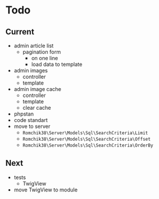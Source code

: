 # Todo

## Current

- admin article list
  - pagination form
    - on one line
    - load data to template
- admin images
  - controller
  - template
- admin image cache
  - controller
  - template
  - clear cache
- phpstan
- code standart
- move to server
  - `Romchik38\Server\Models\Sql\SearchCriteria\Limit`
  - `Romchik38\Server\Models\Sql\SearchCriteria\Offset`
  - `Romchik38\Server\Models\Sql\SearchCriteria\OrderBy`

## Next

- tests  
  - TwigView  
- move TwigView to module  
